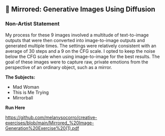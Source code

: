 ## :tulip: Mirrored: Generative Images Using Diffusion
### Non-Artist Statement
My process for these 9 images involved a multitude of text-to-image outputs that were then converted into image-to-image outputs and generated multiple times. The settings were relatively consistent with an average of 30 steps and a 9 on the CFG scale. 
I opted to keep the noise below the CFG scale when using image-to-image for the best results. The goal of these images were to capture raw, private emotions from the perspective of an ordinary object, such as a mirror. 

<strong>The Subjects:</strong>
- Mad Woman
- This is Me Trying
- Mirrorball

<strong> Run Here </strong>

https://github.com/melanysocorro/creative-exercises/blob/main/Mirrored_%20Image-Generation%20Exercise%20(1).pdf
